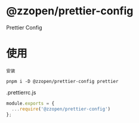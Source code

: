 # @zzopen/prettier-config
Prettier Config

# 使用
```shell
安装

pnpm i -D @zzopen/prettier-config prettier
```

.prettierrc.js
```js
module.exports = {
  ...require('@zzopen/prettier-config')
};
```
